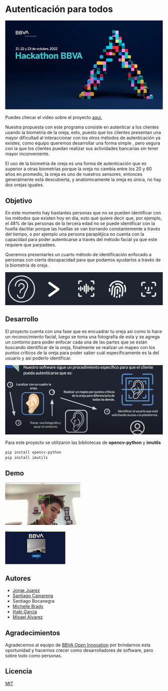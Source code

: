 # ****Autenticación para todos****

![Untitled](README_multimedia/Untitled.png)

Puedes checar el video sobre el proyecto [aqui.](https://youtu.be/32tMEkpsjVM)

Nuestra propuesta con este programa consiste en autenticar a los clientes usando la biometría de la oreja, esto, puesto que los clientes presentan una mayor dificultad al interaccionar con los otros métodos de autenticación ya existes, como equipo queremos desarrollar una forma simple , pero segura con la que los clientes puedan realizar sus actividades bancarias sin tener mayor inconveniente.

El uso de la biometría de oreja es una forma de autenticación que es superior a otras biometrías porque la oreja no cambia entre los 20 y 60 años en promedio, la oreja es uno de nuestros sensores, entonces generalmente está descubierta, y anatómicamente la oreja es única, no hay dos orejas iguales.

## **Objetivo**

En este momento hay bastantes personas que no se pueden identificar con los métodos que existen hoy en día, esto qué quiere decir que, por ejemplo, el 48% de las personas de la tercera edad no se puede identificar con la huella dactilar porque las huellas se van borrando constantemente a través del tiempo, o por ejemplo una persona parapléjica no cuenta con la capacidad para poder autenticarse a través del método facial ya que este requiere que parpadees. 

Queremos presentarles un cuarto método de identificación enfocado a personas con cierta discapacidad para que podamos ayudarlos a través de la biometría de oreja.

![objetivo.png](README_multimedia/objetivo.png)

## **Desarrollo**

El proyecto cuenta con una fase que es encuadrar tu oreja así como lo hace un reconocimiento facial, luego se toma una fotografía de esta y se agrega un contorno para poder enfocar cada una de las partes que se están buscando identificar de la oreja, finalmente se realizar un mapeo con los puntos críticos de la oreja para poder saber cuál específicamente es la del usuario y así poderlo identificar.

![Pasos.png](README_multimedia/Pasos.png)

Para este proyecto se utilizaron las bibliotecas de **opencv-python** y **imutils**

```bash
pip install opencv-python
pip install imutils
```

## **Demo**

![siguiendo_AdobeExpress.gif](README_multimedia/siguiendo.gif)

![bbva_AdobeExpress.gif](README_multimedia/bbva.gif)

## **Autores**

- [Jorge Juarez](https://github.com/jorge-jrzz)
- [Santiago Camarena](https://github.com/camarenaS100)
- Santiago Bocanegra
- [Michelle Brady](https://github.com/michellebrady08)
- [Iñaki Garcia](https://github.com/InakiGT)
- [Misael Alvarez](https://github.com/Misael-Alvarez)

## **Agradecimientos**

Agradecemos al equipo de [BBVA Open Innovation](https://openinnovation.bbva.com/es/) por brindarnos esta oportunidad y hacernos crecer como desarrolladores de software, pero sobre todo como personas. 

## **Licencia**

[MIT](https://choosealicense.com/licenses/mit/)